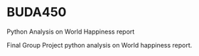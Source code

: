 # BUDA450
Python Analysis on World Happiness report

Final Group Project python analysis on World happiness report.
